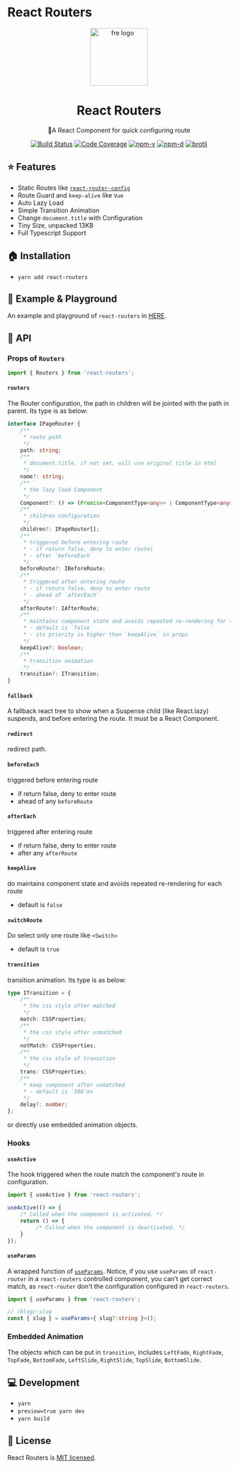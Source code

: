 # React Routers

<p align="center"><img src="https://bert-images.oss-cn-shanghai.aliyuncs.com/images/Facebook%20Post%20940x788%20px%20(2).jpeg" alt="fre logo" width="130"></p>
<h1 align="center">React Routers</h1>
<p align="center">🌠A React Component for quick configuring route</p>
<p align="center">
<a href="https://github.com/Bert0324/react-routers/blob/main/LICENCE"><img src="https://img.shields.io/badge/license-MIT-blue.svg" alt="Build Status"></a>
<a href="https://www.npmjs.com/package/react-routers"><img src="https://badge.fury.io/js/react-routers.svg" alt="Code Coverage"></a>
<a href="https://img.shields.io/badge/PRs-welcome-brightgreen.svg"><img src="https://github.com/Bert0324/react-routers/pulls" alt="npm-v"></a>
<a href="https://github.com/bert0324/react-routers"><img src="https://githubbadges.com/star.svg?user=bert0324&repo=react-routers&style=default" alt="npm-d"></a>
<a href="https://github.com/bert0324/react-routers/fork"><img src="https://githubbadges.com/fork.svg?user=bert0324&repo=react-routers&style=default" alt="brotli"></a>
</p>

## ⭐ Features

- Static Routes like [`react-router-config`](https://github.com/ReactTraining/react-router/tree/master/packages/react-router-config)
- Route Guard and `keep-alive` like `Vue`
- Auto Lazy Load
- Simple Transition Animation
- Change `document.title` with Configuration
- Tiny Size, unpacked 13KB
- Full Typescript Support

## 🏠 Installation

- `yarn add react-routers`

## 🎠 Example & Playground

An example and playground of `react-routers` in [HERE](https://stackblitz.com/edit/react-routers-demo).

## 📑 API

### Props of `Routers`

```ts
import { Routers } from 'react-routers';
```

#### `routers`

The Router configuration, the path in children will be jointed with the path in parent. Its type is as below:

```ts
interface IPageRouter {
    /**
     * route path
     */
    path: string;
    /**
     * document.title, if not set, will use original title in html
     */
    name?: string;
    /**
     * the lazy load Component
     */
    Component?: () => (Promise<ComponentType<any>> | ComponentType<any>);
    /**
     * children configuration
     */
    children?: IPageRouter[];
    /**
     * triggered before entering route
     * - if return false, deny to enter route\
     * - after `beforeEach`
     */
    beforeRoute?: IBeforeRoute;
    /**
     * triggered after entering route
     * - if return false, deny to enter route
     * - ahead of `afterEach`
     */
    afterRoute?: IAfterRoute;
    /**
     * maintains component state and avoids repeated re-rendering for the route
     * - default is `false`
     * - its priority is higher than `keepAlive` in props
     */
    keepAlive?: boolean;
    /**
     * transition animation
     */
    transition?: ITransition;
}
```

#### `fallback`

A fallback react tree to show when a Suspense child (like React.lazy) suspends, and before entering the route. It must be a React Component.

#### `redirect`

redirect path.

#### `beforeEach`

triggered before entering route

- if return false, deny to enter route
- ahead of any `beforeRoute`

#### `afterEach`

triggered after entering route

- if return false, deny to enter route
- after any `afterRoute`

#### `keepAlive`

do maintains component state and avoids repeated re-rendering for each route

- default is `false`

#### `switchRoute`

Do select only one route like `<Switch>`

- default is `true`

#### `transition`

transition animation. Its type is as below:

```ts
type ITransition = {
    /**
     * the css style after matched
     */
    match: CSSProperties;
    /**
     * the css style after unmatched
     */
    notMatch: CSSProperties;
    /**
     * the css style of transition
     */
    trans: CSSProperties;
    /**
     * keep component after unmatched
     * - default is `500`ms
     */
    delay?: number;
};
```

or directly use embedded animation objects.

### Hooks

#### `useActive`

The hook triggered when the route match the component's route in configuration.

```ts
import { useActive } from 'react-routers';

useActive(() => {
    /* Called when the component is activated. */
    return () => {
         /* Called when the component is deactivated. */
    }
});
```

#### `useParams`

A wrapped function of [`useParams`](https://reactrouter.com/web/api/Hooks/useroutematch). Notice, if you use `useParams` of `react-router` in a `react-routers` controlled component, you can't get correct match, as `react-router` don't the configuration configured in `react-routers`.

```ts
import { useParams } from 'react-routers';

// /blog/:slug
const { slug } = useParams<{ slug?:string }>(); 
```

### Embedded Animation

The objects which can be put in `transition`, includes `LeftFade`, `RightFade`, `TopFade`, `BottomFade`, `LeftSlide`, `RightSlide`, `TopSlide`, `BottomSlide`.

## 💻 Development

- `yarn`
- `preview=true yarn dev`
- `yarn build`

## 🍧 License

React Routers is [MIT licensed](https://github.com/Bert0324/react-routers/blob/main/LICENCE).
